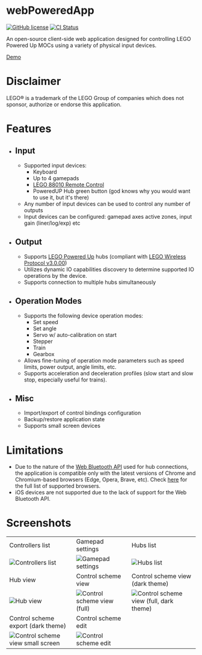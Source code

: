 # webPoweredApp

[![GitHub license](https://img.shields.io/github/license/nvsukhanov/webPoweredApp)](https://github.com/nvsukhanov/webPoweredApp/blob/main/LICENSE.md)
[![CI Status](https://github.com/nvsukhanov/webPoweredApp/actions/workflows/ci.yml/badge.svg)](https://github.com/nvsukhanov/webPoweredApp/actions)

An open-source client-side web application designed for controlling LEGO Powered Up MOCs using a variety of physical
input devices.

[Demo](https://webpoweredapp.pages.dev)

# Disclaimer

LEGO® is a trademark of the LEGO Group of companies which does not sponsor, authorize or endorse this application.

# Features

- ## Input
    - Supported input devices:
        - Keyboard
        - Up to 4 gamepads
        - [LEGO 88010 Remote Control](https://www.lego.com/en-us/product/remote-control-88010)
        - PoweredUP Hub green button (god knows why you would want to use it, but it's there)
    - Any number of input devices can be used to control any number of outputs
    - Input devices can be configured: gamepad axes active zones, input gain (liner/log/exp) etc

- ## Output
    - Supports [LEGO Powered Up](https://www.lego.com/en-us/themes/powered-up/about) hubs (compliant
      with [LEGO Wireless Protocol v3.0.00](https://lego.github.io/lego-ble-wireless-protocol-docs/index.html))
    - Utilizes dynamic IO capabilities discovery to determine supported IO operations by the device.
    - Supports connection to multiple hubs simultaneously

- ## Operation Modes
    - Supports the following device operation modes:
        - Set speed
        - Set angle
        - Servo w/ auto-calibration on start
        - Stepper
        - Train
        - Gearbox
    - Allows fine-tuning of operation mode parameters such as speed limits, power output, angle limits, etc.
    - Supports acceleration and deceleration profiles (slow start and slow stop, especially useful for trains).

- ## Misc
    - Import/export of control bindings configuration
    - Backup/restore application state
    - Supports small screen devices

# Limitations

- Due to the nature of the [Web Bluetooth API](https://developer.mozilla.org/en-US/docs/Web/API/Web_Bluetooth_API) used
  for hub connections, the application is compatible only with the latest versions of Chrome and Chromium-based
  browsers (Edge, Opera, Brave, etc). Check [here](https://caniuse.com/web-bluetooth) for the full list of supported
  browsers.
- iOS devices are not supported due to the lack of support for the Web Bluetooth API.

# Screenshots

|                                                                                                                                                       |                                                                                                                                          |                                                                                                                                                           |
|-------------------------------------------------------------------------------------------------------------------------------------------------------|------------------------------------------------------------------------------------------------------------------------------------------|-----------------------------------------------------------------------------------------------------------------------------------------------------------|
| Controllers list                                                                                                                                      | Gamepad settings                                                                                                                         | Hubs list                                                                                                                                                 |
| ![Controllers list](https://raw.github.com/nvsukhanov/nvsukhanov.github.io/main/webPowereApp/screenshots/controllers-full.png?raw=True)               | ![Gamepad settings](https://raw.github.com/nvsukhanov/nvsukhanov.github.io/main/webPowereApp/screenshots/gamepad-full.png?raw=True)      | ![Hubs list](https://raw.github.com/nvsukhanov/nvsukhanov.github.io/main/webPowereApp/screenshots/hubs-full.png?raw=True)                                 |
| Hub view                                                                                                                                              | Control scheme view                                                                                                                      | Control scheme view (dark theme)                                                                                                                          |
| ![Hub view](https://raw.github.com/nvsukhanov/nvsukhanov.github.io/main/webPowereApp/screenshots/hub-full.png?raw=True)                               | ![Control scheme view (full)](https://raw.github.com/nvsukhanov/nvsukhanov.github.io/main/webPowereApp/screenshots/cs-full.png?raw=True) | ![Control scheme view (full, dark theme)](https://raw.github.com/nvsukhanov/nvsukhanov.github.io/main/webPowereApp/screenshots/cs-dark-full.png?raw=True) |
| Control scheme export (dark theme)                                                                                                                    | Control scheme edit                                                                                                                      |                                                                                                                                                           |
| ![Control scheme view small screen](https://raw.github.com/nvsukhanov/nvsukhanov.github.io/main/webPowereApp/screenshots/cs-export-dark.png?raw=True) | ![Control scheme edit](https://raw.github.com/nvsukhanov/nvsukhanov.github.io/main/webPowereApp/screenshots/cs-edit-full.png?raw=True)   |                                                                                                                                                           |
